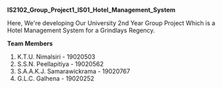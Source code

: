 **IS2102_Group_Project1_IS01_Hotel_Management_System**

Here, We're developing Our University 2nd Year Group Project Which is a Hotel Management System for a Grindlays Regency.


**Team Members**

1. K.T.U. Nimalsiri  - 19020503
2. S.S.N. Peellapitiya  - 19020562
3. S.A.A.K.J. Samarawickrama  - 19020767
4. G.L.C. Galhena  - 19020252
